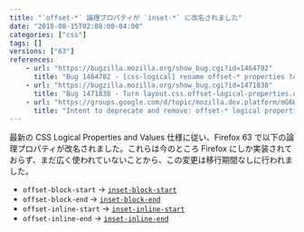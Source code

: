 ```yaml
---
title: "`offset-*` 論理プロパティが `inset-*` に改名されました"
date: "2018-08-15T02:08:00-04:00"
categories: ["css"]
tags: []
versions: ["63"]
references:
    - url: "https://bugzilla.mozilla.org/show_bug.cgi?id=1464782"
      title: "Bug 1464782 - [css-logical] rename offset-* properties to inset-block-start, inset-block-end, inset-inline-start and inset-inline-end"
    - url: "https://bugzilla.mozilla.org/show_bug.cgi?id=1471838"
      title: "Bug 1471838 - Turn layout.css.offset-logical-properties.enabled off by default"
    - url: "https://groups.google.com/d/topic/mozilla.dev.platform/mG6Wpz5C2PM/discussion"
      title: "Intent to deprecate and remove: offset-* logical properties."
---
```

最新の CSS Logical Properties and Values 仕様に従い、Firefox 63 で以下の論理プロパティが改名されました。これらは今のところ Firefox にしか実装されておらず、まだ広く使われていないことから、この変更は移行期間なしに行われました。

* `offset-block-start` → [`inset-block-start`](https://developer.mozilla.org/docs/Web/CSS/inset-block-start)
* `offset-block-end` → [`inset-block-end`](https://developer.mozilla.org/docs/Web/CSS/inset-block-end)
* `offset-inline-start` → [`inset-inline-start`](https://developer.mozilla.org/docs/Web/CSS/inset-inline-start)
* `offset-inline-end` → [`inset-inline-end`](https://developer.mozilla.org/docs/Web/CSS/inset-inline-end)

